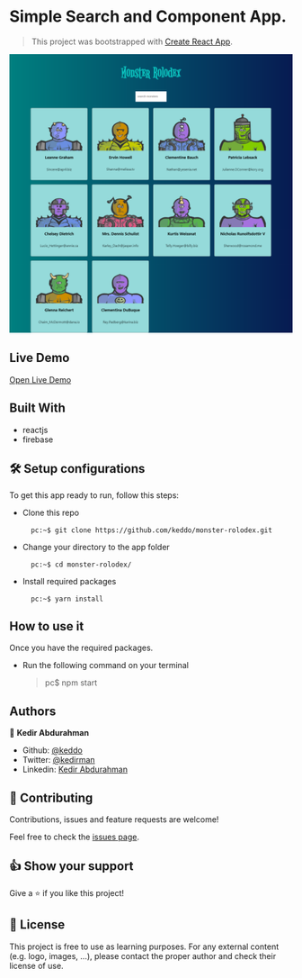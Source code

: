 # Simple Search and Component App.
> This project was bootstrapped with [Create React App](https://github.com/facebook/create-react-app).

![screenshot](./app_screenshot.png)

## Live Demo

[Open Live Demo](https://keddo.github.io/monster-rolodex/)


## Built With

- reactjs
- firebase

## 🛠 Setup configurations

To get this app ready to run, follow this steps:

* Clone this repo

        pc:~$ git clone https://github.com/keddo/monster-rolodex.git

* Change your directory to the app folder

        pc:~$ cd monster-rolodex/

* Install required packages

        pc:~$ yarn install
    
## How to use it

Once you have the required packages. 
* Run the following command on your terminal
   > pc$ npm start
## Authors

👤 **Kedir Abdurahman**
- Github: [@keddo](https://github.com/keddo)
- Twitter: [@kedirman](https://twitter.com/kedirman)
- Linkedin: [Kedir Abdurahman](https://linkedin.com/in/kedirabdurahman/)

## 🤝 Contributing

Contributions, issues and feature requests are welcome!

Feel free to check the [issues page](https://github.com/keddo/covid-19-tracker/issues/1).

## 👍 Show your support

Give a ⭐️ if you like this project!

## 📝 License

This project is free to use as learning purposes. For any external content (e.g. logo, images, ...), please contact the proper author and check their license of use.
